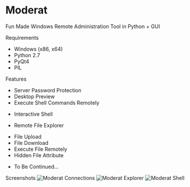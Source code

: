 # Moderat
Fun Made Windows Remote Administration Tool in Python + GUI

Requirements
- Windows (x86, x64)
- Python 2.7
- PyQt4
- PIL

Features
- Server Password Protection
- Desktop Preview
- Execute Shell Commands Remotely
* Interactive Shell
- Remote File Explorer
* File Upload
* File Download
* Execute File Remotely
* Hidden File Attribute
- To Be Continued...

Screenshots
![Moderat Connections](https://github.com/Swordf1sh/Moderat/blob/master/screenshots/connections.png?raw=true)
![Moderat Explorer](https://github.com/Swordf1sh/Moderat/blob/master/screenshots/explorer.PNG?raw=true)
![Moderat Shell](https://github.com/Swordf1sh/Moderat/blob/master/screenshots/shell.PNG?raw=true)